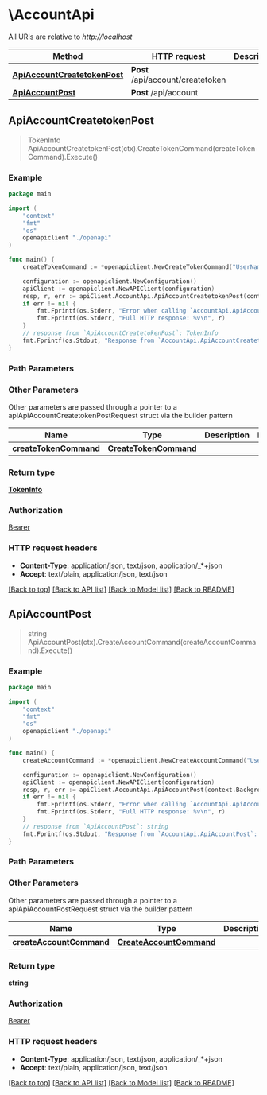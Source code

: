 # \AccountApi

All URIs are relative to *http://localhost*

Method | HTTP request | Description
------------- | ------------- | -------------
[**ApiAccountCreatetokenPost**](AccountApi.md#ApiAccountCreatetokenPost) | **Post** /api/account/createtoken | 
[**ApiAccountPost**](AccountApi.md#ApiAccountPost) | **Post** /api/account | 



## ApiAccountCreatetokenPost

> TokenInfo ApiAccountCreatetokenPost(ctx).CreateTokenCommand(createTokenCommand).Execute()



### Example

```go
package main

import (
    "context"
    "fmt"
    "os"
    openapiclient "./openapi"
)

func main() {
    createTokenCommand := *openapiclient.NewCreateTokenCommand("UserName_example", "Password_example") // CreateTokenCommand |  (optional)

    configuration := openapiclient.NewConfiguration()
    apiClient := openapiclient.NewAPIClient(configuration)
    resp, r, err := apiClient.AccountApi.ApiAccountCreatetokenPost(context.Background()).CreateTokenCommand(createTokenCommand).Execute()
    if err != nil {
        fmt.Fprintf(os.Stderr, "Error when calling `AccountApi.ApiAccountCreatetokenPost``: %v\n", err)
        fmt.Fprintf(os.Stderr, "Full HTTP response: %v\n", r)
    }
    // response from `ApiAccountCreatetokenPost`: TokenInfo
    fmt.Fprintf(os.Stdout, "Response from `AccountApi.ApiAccountCreatetokenPost`: %v\n", resp)
}
```

### Path Parameters



### Other Parameters

Other parameters are passed through a pointer to a apiApiAccountCreatetokenPostRequest struct via the builder pattern


Name | Type | Description  | Notes
------------- | ------------- | ------------- | -------------
 **createTokenCommand** | [**CreateTokenCommand**](CreateTokenCommand.md) |  | 

### Return type

[**TokenInfo**](TokenInfo.md)

### Authorization

[Bearer](../README.md#Bearer)

### HTTP request headers

- **Content-Type**: application/json, text/json, application/_*+json
- **Accept**: text/plain, application/json, text/json

[[Back to top]](#) [[Back to API list]](../README.md#documentation-for-api-endpoints)
[[Back to Model list]](../README.md#documentation-for-models)
[[Back to README]](../README.md)


## ApiAccountPost

> string ApiAccountPost(ctx).CreateAccountCommand(createAccountCommand).Execute()



### Example

```go
package main

import (
    "context"
    "fmt"
    "os"
    openapiclient "./openapi"
)

func main() {
    createAccountCommand := *openapiclient.NewCreateAccountCommand("UserName_example", "Password_example") // CreateAccountCommand |  (optional)

    configuration := openapiclient.NewConfiguration()
    apiClient := openapiclient.NewAPIClient(configuration)
    resp, r, err := apiClient.AccountApi.ApiAccountPost(context.Background()).CreateAccountCommand(createAccountCommand).Execute()
    if err != nil {
        fmt.Fprintf(os.Stderr, "Error when calling `AccountApi.ApiAccountPost``: %v\n", err)
        fmt.Fprintf(os.Stderr, "Full HTTP response: %v\n", r)
    }
    // response from `ApiAccountPost`: string
    fmt.Fprintf(os.Stdout, "Response from `AccountApi.ApiAccountPost`: %v\n", resp)
}
```

### Path Parameters



### Other Parameters

Other parameters are passed through a pointer to a apiApiAccountPostRequest struct via the builder pattern


Name | Type | Description  | Notes
------------- | ------------- | ------------- | -------------
 **createAccountCommand** | [**CreateAccountCommand**](CreateAccountCommand.md) |  | 

### Return type

**string**

### Authorization

[Bearer](../README.md#Bearer)

### HTTP request headers

- **Content-Type**: application/json, text/json, application/_*+json
- **Accept**: text/plain, application/json, text/json

[[Back to top]](#) [[Back to API list]](../README.md#documentation-for-api-endpoints)
[[Back to Model list]](../README.md#documentation-for-models)
[[Back to README]](../README.md)

